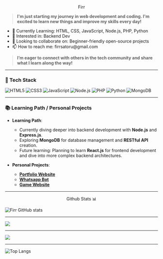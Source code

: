 <p align="center"> Firr </p>
<blockquote><strong>I'm just starting my journey in web development and coding. I'm excited to learn new things and improve my skills every day!</strong></blockquote>

<ul>
<li>🌱 Currently Learning: HTML, CSS, JavaScript, Node.js, PHP, Python</li>
<li>👀 Interested in: Backend Dev</li>
<li>🤝 Looking to collaborate on: Beginner-friendly open-source projects</li>
<li>📫 How to reach me: firrsatoru@gmail.com</li>
</ul>

<blockquote> <strong> I’m eager to connect with others in the tech community and share what I learn along the way!</strong> </blockquote>

___

### 🚀 Tech Stack
![HTML5](https://img.shields.io/badge/-HTML5-E34F26?style=flat&logo=html5&logoColor=white)
![CSS3](https://img.shields.io/badge/-CSS3-1572B6?style=flat&logo=css3&logoColor=white)
![JavaScript](https://img.shields.io/badge/-JavaScript-F7DF1E?style=flat&logo=javascript&logoColor=black)
![Node.js](https://img.shields.io/badge/-Node.js-339933?style=flat&logo=node.js&logoColor=white)
![PHP](https://img.shields.io/badge/-PHP-777BB4?style=flat&logo=php&logoColor=white)
![Python](https://img.shields.io/badge/-Python-3776AB?style=flat&logo=python&logoColor=white)
![MongoDB](https://img.shields.io/badge/-MongoDB-47A248?style=flat&logo=mongodb&logoColor=white)

___

### 📚 Learning Path / Personal Projects
- **Learning Path**:
  - Currently diving deeper into backend development with **Node.js** and **Express.js**.
  - Exploring **MongoDB** for database management and **RESTful API** creation.
  - Future learning: Planning to learn **React.js** for frontend development and dive into more complex backend architectures.

- **Personal Projects**:
  - **[Portfolio Website](https://ex.com)**
  - **[Whatsapp Bot](https://github.com/firrsatoru/)**
  - **[Game Website](https://github.com/firrsatoru/)**

___

<p align="center"> Github Stats 📊

![Firr GitHub stats](https://github-readme-stats.vercel.app/api?username=firrsatoru&show_icons=true&theme=tokyonight)

___

![](https://github-readme-streak-stats.herokuapp.com/?user=firrsatoru&theme=tokyonight&hide_border=true)<br/>
___
![](http://github-profile-summary-cards.vercel.app/api/cards/profile-details?username=firrsatoru&theme=tokyonight)
___

![Top Langs](https://github-readme-stats.vercel.app/api/top-langs/?username=firrsatoru&langs_count=8&theme=tokyonight)
</p>
